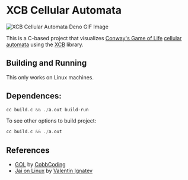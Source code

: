 # XCB Cellular Automata

![XCB Cellular Automata Deno GIF Image](./assets/demo.gif)

This is a C-based project that visualizes [Conway's Game of
Life](https://en.wikipedia.org/wiki/Conway's_Game_of_Life) [cellular
automata](https://en.wikipedia.org/wiki/Cellular_automaton) using the
[XCB](https://xcb.freedesktop.org/) library.

## Building and Running 

This only works on Linux machines.

Dependences:
- 

```c
cc build.c && ./a.out build-run
```

To see other options to build project:
```c
cc build.c && ./a.out
```

## References

- [GOL](https://github.com/CobbCoding1/gol) by [CobbCoding](https://github.com/CobbCoding1)
- [Jai on Linux](https://github.com/valignatev/jai-on-linux) by [Valentin Ignatev](https://github.com/valignatev)



